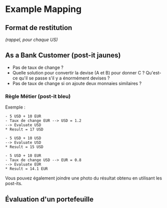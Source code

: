 # Example Mapping

## Format de restitution
*(rappel, pour chaque US)*


## As a Bank Customer (post-it jaunes)

- Pas de taux de change ?
- Quelle solution pour convertir la devise (A et B) pour donner C ? Qu'est-ce qu'il se passe s'il y a énormément devises ?
- Pas de taux de change si on ajoute deux monnaies similaires ?


### Règle Métier (post-it bleu)

Exemple :
```
- 5 USD + 10 EUR
- Taux de change EUR --> USD = 1.2
--> Evaluate USD
* Result = 17 USD

- 5 USD + 10 USD
--> Evaluate USD
* Result = 15 USD

- 5 USD + 10 EUR
- Taux de change USD --> EUR = 0.8
--> Evaluate EUR
* Result = 14.1 EUR

```
Vous pouvez également joindre une photo du résultat obtenu en utilisant les post-its.

## Évaluation d'un portefeuille




